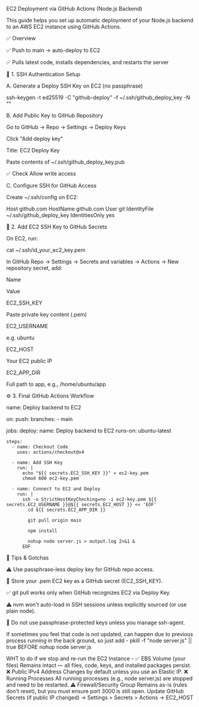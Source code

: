 EC2 Deployment via GitHub Actions (Node.js Backend)

This guide helps you set up automatic deployment of your Node.js backend to an AWS EC2 instance using GitHub Actions.

✅ Overview

✅ Push to main → auto-deploy to EC2

✅ Pulls latest code, installs dependencies, and restarts the server

🔐 1. SSH Authentication Setup

A. Generate a Deploy SSH Key on EC2 (no passphrase)

ssh-keygen -t ed25519 -C "github-deploy" -f ~/.ssh/github_deploy_key -N ""

B. Add Public Key to GitHub Repository

Go to GitHub → Repo → Settings → Deploy Keys

Click "Add deploy key"

Title: EC2 Deploy Key

Paste contents of ~/.ssh/github_deploy_key.pub

✅ Check Allow write access

C. Configure SSH for GitHub Access

Create ~/.ssh/config on EC2:

Host github.com
  HostName github.com
  User git
  IdentityFile ~/.ssh/github_deploy_key
  IdentitiesOnly yes

🔐 2. Add EC2 SSH Key to GitHub Secrets

On EC2, run:

cat ~/.ssh/id_your_ec2_key.pem

In GitHub Repo → Settings → Secrets and variables → Actions → New repository secret, add:

Name

Value

EC2_SSH_KEY

Paste private key content (.pem)

EC2_USERNAME

e.g. ubuntu

EC2_HOST

Your EC2 public IP

EC2_APP_DIR

Full path to app, e.g., /home/ubuntu/app

⚙️ 3. Final GitHub Actions Workflow

name: Deploy backend to EC2

on:
  push:
    branches:
      - main

jobs:
  deploy:
    name: Deploy backend to EC2
    runs-on: ubuntu-latest

    steps:
      - name: Checkout Code
        uses: actions/checkout@v4

      - name: Add SSH Key
        run: |
          echo "${{ secrets.EC2_SSH_KEY }}" > ec2-key.pem
          chmod 600 ec2-key.pem

      - name: Connect to EC2 and Deploy
        run: |
          ssh -o StrictHostKeyChecking=no -i ec2-key.pem ${{ secrets.EC2_USERNAME }}@${{ secrets.EC2_HOST }} << 'EOF'
            cd ${{ secrets.EC2_APP_DIR }}

            git pull origin main

            npm install

            nohup node server.js > output.log 2>&1 &
          EOF

🧠 Tips & Gotchas

⚠️ Use passphrase-less deploy key for GitHub repo access.

🔐 Store your .pem EC2 key as a GitHub secret (EC2_SSH_KEY).

✅ git pull works only when GitHub recognizes EC2 via Deploy Key.

⚠️ nvm won't auto-load in SSH sessions unless explicitly sourced (or use plain node).

🚫 Do not use passphrase-protected keys unless you manage ssh-agent.

If sometimes you feel that code is not updated, can happen due to previous process running in the back ground, so just add - pkill -f "node server.js" || true 
BEFORE
nohup node server.js


WHT to do if we stop and re-run the EC2 Instance - 
✅ EBS Volume (your files)	Remains intact — all files, code, keys, and installed packages persist.
❌ Public IPv4 Address	Changes by default unless you use an Elastic IP.
❌ Running Processes	All running processes (e.g., node server.js) are stopped and need to be restarted.
⚠️ Firewall/Security Group	Remains as-is (rules don't reset), but you must ensure port 3000 is still open.
Update GitHub Secrets (if public IP changed) -> Settings > Secrets > Actions -> EC2_HOST


